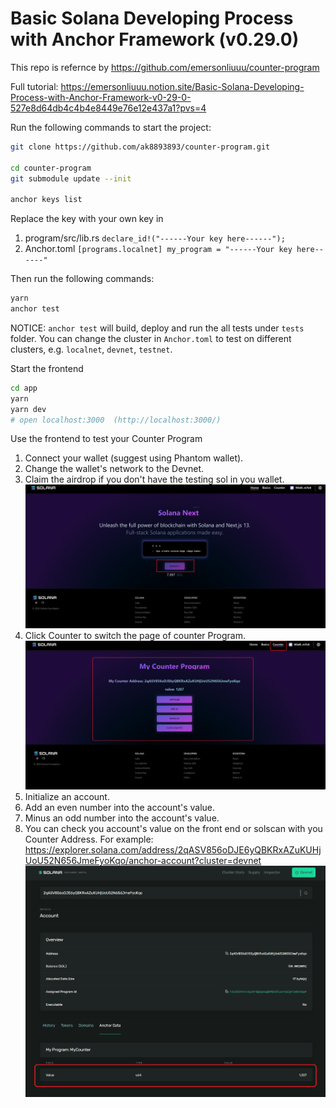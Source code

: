 # Basic Solana Developing Process with Anchor Framework (v0.29.0)

This repo is refernce by https://github.com/emersonliuuu/counter-program

Full tutorial:
https://emersonliuuu.notion.site/Basic-Solana-Developing-Process-with-Anchor-Framework-v0-29-0-527e8d64db4c4b4e8449e76e12e437a1?pvs=4

Run the following commands to start the project:

```bash
git clone https://github.com/ak8893893/counter-program.git

cd counter-program
git submodule update --init

anchor keys list
```

Replace the key with your own key in

1. program/src/lib.rs `declare_id!("------Your key here------");`
2. Anchor.toml
   `[programs.localnet]
my_program = "------Your key here------"`

Then run the following commands:

```bash
yarn
anchor test
```

NOTICE:
`anchor test` will build, deploy and run the all tests under `tests` folder. You can change the cluster in `Anchor.toml` to test on different clusters, e.g. `localnet`, `devnet`, `testnet`.

Start the frontend

```bash
cd app
yarn
yarn dev
# open localhost:3000  (http://localhost:3000/)
```

Use the frontend to test your Counter Program

1. Connect your wallet (suggest using Phantom wallet).
2. Change the wallet's network to the Devnet.
3. Claim the airdrop if you don't have the testing sol in you wallet.
![alt text](image.png)
4. Click Counter to switch the page of counter Program.
![alt text](image-1.png)
5. Initialize an account.
6. Add an even number into the account's value.
7. Minus an odd number into the account's value.
8. You can check you account's value on the front end or solscan with you Counter Address. For example: https://explorer.solana.com/address/2qASV856oDJE6yQBKRxAZuKUHjUoU52N656JmeFyoKqo/anchor-account?cluster=devnet
![alt text](image-2.png)